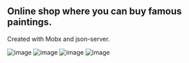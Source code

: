 ## Online shop where you can buy famous paintings. 

Created with Mobx and json-server. 

![image](https://user-images.githubusercontent.com/69147255/174999371-375669dc-4d3c-40c0-812f-ed327c7afb9f.png)
![image](https://user-images.githubusercontent.com/69147255/174999655-125bc64a-4379-4e00-b98c-e2182f28f8bc.png)
![image](https://user-images.githubusercontent.com/69147255/174999904-563e399d-13df-4c8c-a2f5-33d26f7030b6.png)
![image](https://user-images.githubusercontent.com/69147255/174999934-59db31a0-165b-497f-97d6-d1aea10360df.png)
